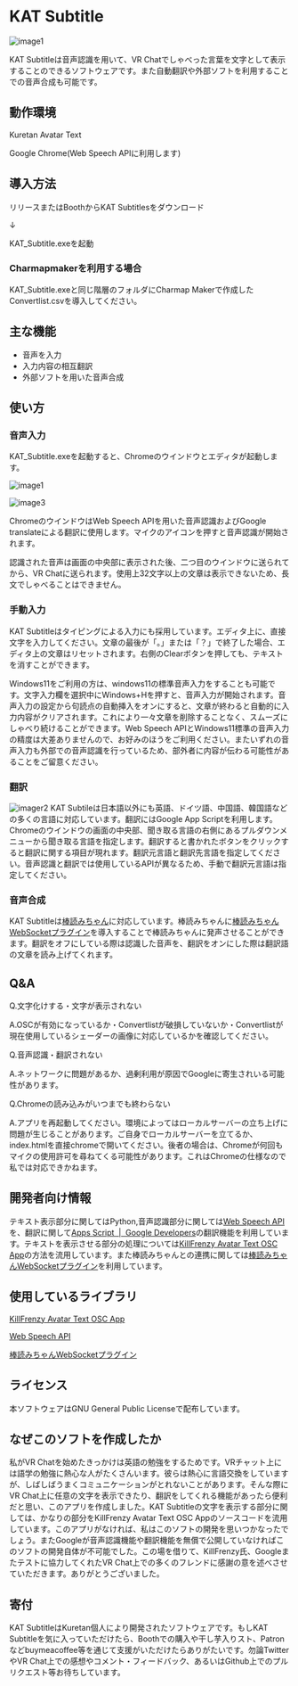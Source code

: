 # KAT Subtitle

![image1](images/1.gif)

KAT Subtitleは音声認識を用いて、VR Chatでしゃべった言葉を文字として表示することのできるソフトウェアです。また自動翻訳や外部ソフトを利用することでの音声合成も可能です。

## 動作環境

Kuretan Avatar Text

Google Chrome(Web Speech APIに利用します)

## 導入方法

リリースまたはBoothからKAT Subtitlesをダウンロード

↓

KAT_Subtitle.exeを起動

### Charmapmakerを利用する場合

KAT_Subtitle.exeと同じ階層のフォルダにCharmap Makerで作成したConvertlist.csvを導入してください。

## 主な機能

- 音声を入力
- 入力内容の相互翻訳
- 外部ソフトを用いた音声合成

## 使い方

### 音声入力

KAT_Subtitle.exeを起動すると、Chromeのウインドウとエディタが起動します。

![image1](images/1.gif)

![image3](images/3.gif)

ChromeのウインドウはWeb Speech APIを用いた音声認識およびGoogle translateによる翻訳に使用します。マイクのアイコンを押すと音声認識が開始されます。

認識された音声は画面の中央部に表示された後、二つ目のウインドウに送られてから、VR Chatに送られます。使用上32文字以上の文章は表示できないため、長文でしゃべることはできません。

### 手動入力

KAT Subtitleはタイピングによる入力にも採用しています。エディタ上に、直接文字を入力してください。文章の最後が「。」または「？」で終了した場合、エディタ上の文章はリセットされます。右側のClearボタンを押しても、テキストを消すことができます。

Windows11をご利用の方は、windows11の標準音声入力をすることも可能です。文字入力欄を選択中にWindows+Hを押すと、音声入力が開始されます。音声入力の設定から句読点の自動挿入をオンにすると、文章が終わると自動的に入力内容がクリアされます。これにより一々文章を削除することなく、スムーズにしゃべり続けることができます。Web Speech APIとWindows11標準の音声入力の精度は大差ありませんので、お好みのほうをご利用ください。またいずれの音声入力も外部での音声認識を行っているため、部外者に内容が伝わる可能性があることをご留意ください。

### 翻訳

![imager2](images/2.gif)
KAT Subtileは日本語以外にも英語、ドイツ語、中国語、韓国語などの多くの言語に対応しています。翻訳にはGoogle App Scriptを利用します。
Chromeのウインドウの画面の中央部、聞き取る言語の右側にあるプルダウンメニューから聞き取る言語を指定します。翻訳すると書かれたボタンをクリックすると翻訳に関する項目が現れます。翻訳元言語と翻訳先言語を指定してください。音声認識と翻訳では使用しているAPIが異なるため、手動で翻訳元言語は指定してください。

### 音声合成

KAT Subtitleは[棒読みちゃん](https://chi.usamimi.info/Program/Application/BouyomiChan/)に対応しています。棒読みちゃんに[棒読みちゃんWebSocketプラグイン](https://github.com/ryujimiya/Plugin_BymChnWebSocket)を導入することで棒読みちゃんに発声させることができます。翻訳をオフにしている際は認識した音声を、翻訳をオンにした際は翻訳語の文章を読み上げてくれます。

## Q&A

Q.文字化けする・文字が表示されない

A.OSCが有効になっているか・Convertlistが破損していないか・Convertlistが現在使用しているシェーダーの画像に対応しているかを確認してください。

Q.音声認識・翻訳されない

A.ネットワークに問題があるか、過剰利用が原因でGoogleに寄生されいる可能性があります。

Q.Chromeの読み込みがいつまでも終わらない

A.アプリを再起動してください。環境によってはローカルサーバーの立ち上げに問題が生じることがあります。ご自身でローカルサーバーを立てるか、index.htmlを直接chromeで開いてください。後者の場合は、Chromeが何回もマイクの使用許可を尋ねてくる可能性があります。これはChromeの仕様なので私では対応できかねます。

## 開発者向け情報

テキスト表示部分に関してはPython,音声認識部分に関しては[Web Speech API](https://developer.chrome.com/blog/voice-driven-web-apps-introduction-to-the-web-speech-api/)を、翻訳に関して[Apps Script  \|  Google Developers](https://developers.google.com/apps-script)の翻訳機能を利用しています。テキストを表示させる部分の処理については[KillFrenzy Avatar Text OSC App](https://github.com/killfrenzy96/KatOscApp)の方法を流用しています。また棒読みちゃんとの連携に関しては[棒読みちゃんWebSocketプラグイン](https://github.com/ryujimiya/Plugin_BymChnWebSocket)を利用しています。


## 使用しているライブラリ

[KillFrenzy Avatar Text OSC App](https://github.com/killfrenzy96/KatOscApp)

[Web Speech API](https://developer.chrome.com/blog/voice-driven-web-apps-introduction-to-the-web-speech-api/)

[棒読みちゃんWebSocketプラグイン](https://github.com/ryujimiya/Plugin_BymChnWebSocket)

## ライセンス

本ソフトウェアはGNU General Public Licenseで配布しています。

## なぜこのソフトを作成したか

私がVR Chatを始めたきっかけは英語の勉強をするためです。VRチャット上には語学の勉強に熱心な人がたくさんいます。彼らは熱心に言語交換をしていますが、しばしばうまくコミュニケーションがとれないことがあります。そんな際にVR Chat上に任意の文字を表示できたり、翻訳をしてくれる機能があったら便利だと思い、このアプリを作成しました。KAT Subtitleの文字を表示する部分に関しては、かなりの部分をKillFrenzy Avatar Text OSC Appのソースコードを流用しています。このアプリがなければ、私はこのソフトの開発を思いつかなったでしょう。またGoogleが音声認識機能や翻訳機能を無償で公開していなければこのソフトの開発自体が不可能でした。この場を借りて、KillFrenzy氏、Googleまたテストに協力してくれたVR Chat上での多くのフレンドに感謝の意を述べさせていただきます。ありがとうございました。

## 寄付

KAT SubtitleはKuretan個人により開発されたソフトウェアです。もしKAT Subtitleを気に入っていただけたら、Boothでの購入や干し芋入りスト、Patronなどbuymeacoffee等を通じて支援がいただけたらありがたいです。勿論TwitterやVR Chat上での感想やコメント・フィードバック、あるいはGithub上でのプルリクエスト等お待ちしています。